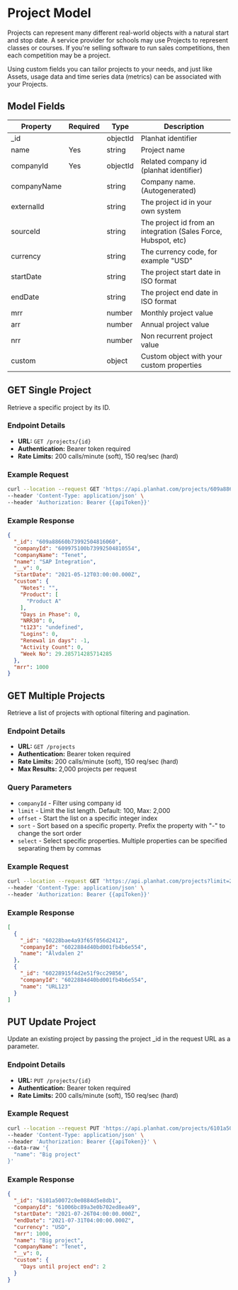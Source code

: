 # Project Model

Projects can represent many different real-world objects with a natural start and stop date. A service provider for schools may use Projects to represent classes or courses. If you're selling software to run sales competitions, then each competition may be a project.

Using custom fields you can tailor projects to your needs, and just like Assets, usage data and time series data (metrics) can be associated with your Projects.

## Model Fields

| Property | Required | Type | Description |
|----------|----------|------|-------------|
| _id |  | objectId | Planhat identifier |
| name | Yes | string | Project name |
| companyId | Yes | objectId | Related company id (planhat identifier) |
| companyName |  | string | Company name. (Autogenerated) |
| externalId |  | string | The project id in your own system |
| sourceId |  | string | The project id from an integration (Sales Force, Hubspot, etc) |
| currency |  | string | The currency code, for example "USD" |
| startDate |  | string | The project start date in ISO format |
| endDate |  | string | The project end date in ISO format |
| mrr |  | number | Monthly project value |
| arr |  | number | Annual project value |
| nrr |  | number | Non recurrent project value |
| custom |  | object | Custom object with your custom properties |

## GET Single Project

Retrieve a specific project by its ID.

### Endpoint Details
- **URL:** `GET /projects/{id}`
- **Authentication:** Bearer token required
- **Rate Limits:** 200 calls/minute (soft), 150 req/sec (hard)

### Example Request

```bash
curl --location --request GET 'https://api.planhat.com/projects/609a88660b73992504816060' \
--header 'Content-Type: application/json' \
--header 'Authorization: Bearer {{apiToken}}'
```

### Example Response

```json
{
  "_id": "609a88660b73992504816060",
  "companyId": "609975100b73992504810554",
  "companyName": "Tenet",
  "name": "SAP Integration",
  "__v": 0,
  "startDate": "2021-05-12T03:00:00.000Z",
  "custom": {
    "Notes": "",
    "Product": [
      "Product A"
    ],
    "Days in Phase": 0,
    "NRR30": 0,
    "t123": "undefined",
    "Logins": 0,
    "Renewal in days": -1,
    "Activity Count": 0,
    "Week No": 29.285714285714285
  },
  "mrr": 1000
}
```

## GET Multiple Projects

Retrieve a list of projects with optional filtering and pagination.

### Endpoint Details
- **URL:** `GET /projects`
- **Authentication:** Bearer token required
- **Rate Limits:** 200 calls/minute (soft), 150 req/sec (hard)
- **Max Results:** 2,000 projects per request

### Query Parameters
- `companyId` - Filter using company id
- `limit` - Limit the list length. Default: 100, Max: 2,000
- `offset` - Start the list on a specific integer index
- `sort` - Sort based on a specific property. Prefix the property with "-" to change the sort order
- `select` - Select specific properties. Multiple properties can be specified separating them by commas

### Example Request

```bash
curl --location --request GET 'https://api.planhat.com/projects?limit=2&offset=0&sort=-name&select=_id,name,companyId' \
--header 'Content-Type: application/json' \
--header 'Authorization: Bearer {{apiToken}}'
```

### Example Response

```json
[
  {
    "_id": "60228bae4a93f65f056d2412",
    "companyId": "6022884d40bd001fb4b6e554",
    "name": "Älvdalen 2"
  },
  {
    "_id": "60228915f4d2e51f9cc29856",
    "companyId": "6022884d40bd001fb4b6e554",
    "name": "URL123"
  }
]
```

## PUT Update Project

Update an existing project by passing the project _id in the request URL as a parameter.

### Endpoint Details
- **URL:** `PUT /projects/{id}`
- **Authentication:** Bearer token required
- **Rate Limits:** 200 calls/minute (soft), 150 req/sec (hard)

### Example Request

```bash
curl --location --request PUT 'https://api.planhat.com/projects/6101a50072c0e0884d5e8db1' \
--header 'Content-Type: application/json' \
--header 'Authorization: Bearer {{apiToken}}' \
--data-raw '{
  "name": "Big project"
}'
```

### Example Response

```json
{
  "_id": "6101a50072c0e0884d5e8db1",
  "companyId": "61006bc89a3e0b702ed8ea49",
  "startDate": "2021-07-26T04:00:00.000Z",
  "endDate": "2021-07-31T04:00:00.000Z",
  "currency": "USD",
  "mrr": 1000,
  "name": "Big project",
  "companyName": "Tenet",
  "__v": 0,
  "custom": {
    "Days until project end": 2
  }
}
```